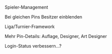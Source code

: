 Spieler-Management

Bei gleichen Pins Besitzer einblenden

Liga/Turnier-Framework


Mehr Pin-Details: Auflage, Designer, Art Designer

Login-Status verbessern...?